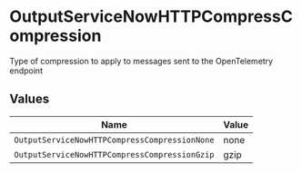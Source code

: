 # OutputServiceNowHTTPCompressCompression

Type of compression to apply to messages sent to the OpenTelemetry endpoint


## Values

| Name                                          | Value                                         |
| --------------------------------------------- | --------------------------------------------- |
| `OutputServiceNowHTTPCompressCompressionNone` | none                                          |
| `OutputServiceNowHTTPCompressCompressionGzip` | gzip                                          |